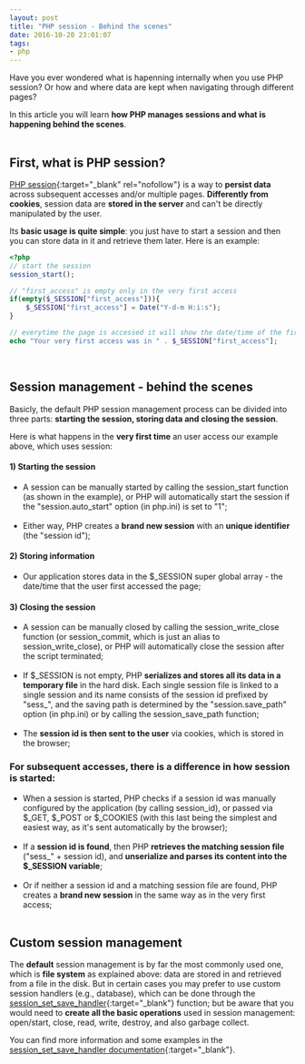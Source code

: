 ```yaml
---
layout: post
title: "PHP session - Behind the scenes"
date: 2016-10-20 23:01:07
tags:
- php
---
```


Have you ever wondered what is hapenning internally when you use PHP session? Or how and where data are kept when navigating through different pages?

In this article you will learn **how PHP manages sessions and what is happening behind the scenes**.
<br><br>

## First, what is PHP session?
[PHP session](http://php.net/sessions){:target="_blank" rel="nofollow"} is a way to **persist data** across subsequent accesses and/or multiple pages. **Differently from cookies**, session data are **stored in the server** and can't be directly manipulated by the user.

Its **basic usage is quite simple**: you just have to start a session and then you can store data in it and retrieve them later. Here is an example:

```php
<?php
// start the session
session_start();

// "first_access" is empty only in the very first access
if(empty($_SESSION["first_access"])){
	$_SESSION["first_access"] = Date("Y-d-m H:i:s");
}

// everytime the page is accessed it will show the date/time of the first access
echo "Your very first access was in " . $_SESSION["first_access"];
```
<br>

## Session management - behind the scenes
Basicly, the default PHP session management process can be divided into three parts: **starting the session, storing data and closing the session**.

Here is what happens in the **very first time** an user access our example above, which uses session:

#### 1) Starting the session
- A session can be manually started by calling the session_start function (as shown in the example), or PHP will automatically start the session if the "session.auto_start" option (in php.ini) is set to "1";<br><br>
- Either way, PHP creates a **brand new session** with an **unique identifier** (the "session id");

#### 2) Storing information
- Our application stores data in the $\_SESSION super global array - the date/time that the user first accessed the page;

#### 3) Closing the session
- A session can be manually closed by calling the session_write_close function (or session_commit, which is just an alias to session_write_close), or PHP will automatically close the session after the script terminated;<br><br>
- If $\_SESSION is not empty, PHP **serializes and stores all its data in a temporary file** in the hard disk. Each single session file is linked to a single session and its name consists of the session id prefixed by "sess\_", and the saving path is determined by the "session.save_path" option (in php.ini) or by calling the session_save_path function;<br><br>
- The **session id is then sent to the user** via cookies, which is stored in the browser;

### For subsequent accesses, there is a difference in how session is started:
- When a session is started, PHP checks if a session id was manually configured by the application (by calling session_id), or passed via $\_GET, $\_POST or $\_COOKIES (with this last being the simplest and easiest way, as it's sent automatically by the browser);<br><br>
- If a **session id is found**, then PHP **retrieves the matching session file** ("sess\_" + session id), and **unserialize and parses its content into the $\_SESSION variable**;<br><br>
- Or if neither a session id and a matching session file are found, PHP creates a **brand new session** in the same way as in the very first access;
<br><br>

## Custom session management
The **default** session management is by far the most commonly used one, which is **file system** as explained above: data are stored in and retrieved from a file in the disk. But in certain cases you may prefer to use custom session handlers (e.g., database), which can be done through the [session_set_save_handler](http://php.net/session_set_save_handler){:target="_blank"} function; but be aware that you would need to **create all the basic operations** used in session management: open/start, close, read, write, destroy, and also garbage collect.

You can find more information and some examples in the [session_set_save_handler documentation](http://php.net/session_set_save_handler){:target="_blank"}.

